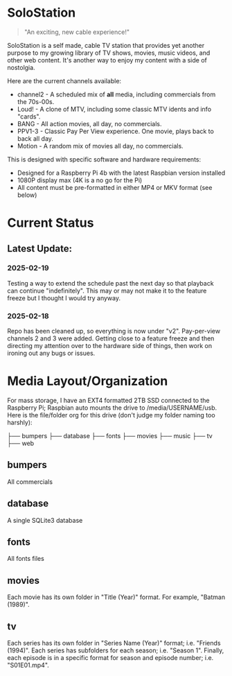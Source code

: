 # SoloStation

> "An exciting, new cable experience!"

SoloStation is a self made, cable TV station that provides yet another purpose to my growing library of TV shows, movies, music videos, and other web content.  It's another way to enjoy my content with a side of nostolgia.

Here are the current channels available:

- channel2 - A scheduled mix of **all** media, including commercials from the 70s-00s.
- Loud! - A clone of MTV, including some classic MTV idents and info "cards".
- BANG - All action movies, all day, no commercials.
- PPV1-3 - Classic Pay Per View experience.  One movie, plays back to back all day.
- Motion - A random mix of movies all day, no commercials.

This is designed with specific software and hardware requirements:

- Designed for a Raspberry Pi 4b with the latest Raspbian version installed
- 1080P display max (4K is a no go for the Pi)
- All content must be pre-formatted in either MP4 or MKV format (see below)

# Current Status

## Latest Update:
### 2025-02-19
Testing a way to extend the schedule past the next day so that playback can continue "indefinitely".  This may or may not make it to the feature freeze but I thought I would try anyway.

### 2025-02-18
Repo has been cleaned up, so everything is now under "v2".  Pay-per-view channels 2 and 3 were added.  Getting close to a feature freeze and then directing my attention over to the hardware side of things, then work on ironing out any bugs or issues.

# Media Layout/Organization
For mass storage, I have an EXT4 formatted 2TB SSD connected to the Raspberry Pi; Raspbian auto mounts the drive to /media/USERNAME/usb.  Here is the file/folder org for this drive (don't judge my folder naming too harshly):

├── bumpers
├── database
├── fonts
├── movies
├── music
├── tv
├── web

## bumpers
All commercials

## database 
A single SQLite3 database

## fonts
All fonts files

## movies
Each movie has its own folder in "Title (Year)" format.  For example, "Batman (1989)".

## tv 
Each series has its own folder in "Series Name (Year)" format; i.e. "Friends (1994)".  Each series has subfolders for each season; i.e. "Season 1".  Finally, each episode is in a specific format for season and episode number; i.e. "S01E01.mp4".